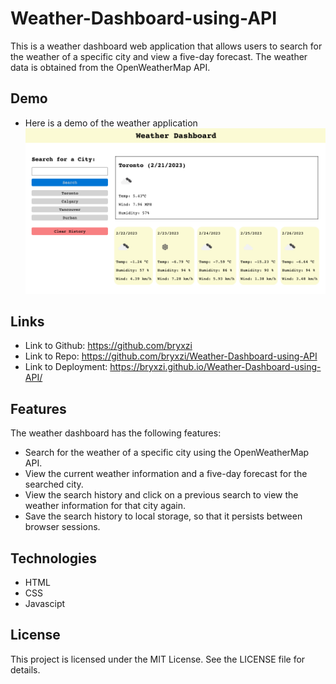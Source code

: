 # Weather-Dashboard-using-API
This is a weather dashboard web application that allows users to search for the weather of a specific city and view a five-day forecast. The weather data is obtained from the OpenWeatherMap API.

## Demo 
* Here is a demo of the weather application 
![demo photo of working page](/develop/images/screenshot.png)


## Links 
* Link to Github: https://github.com/bryxzi
* Link to Repo: https://github.com/bryxzi/Weather-Dashboard-using-API
* Link to Deployment: https://bryxzi.github.io/Weather-Dashboard-using-API/

## Features
The weather dashboard has the following features:

* Search for the weather of a specific city using the OpenWeatherMap API.
* View the current weather information and a five-day forecast for the searched city.
* View the search history and click on a previous search to view the weather information for that city again.
* Save the search history to local storage, so that it persists between browser sessions.

## Technologies
* HTML
* CSS
* Javascipt

## License
This project is licensed under the MIT License. See the LICENSE file for details.